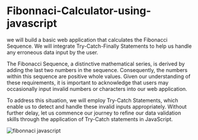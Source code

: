 # Fibonnaci-Calculator-using-javascript
we will build a basic web application that calculates the Fibonacci Sequence. We will integrate Try-Catch-Finally Statements to help us handle any erroneous data input by the user. 

The Fibonacci Sequence, a distinctive mathematical series, is derived by adding the last two numbers in the sequence. Consequently, the numbers within this sequence are positive whole values. Given our understanding of these requirements, it is important to acknowledge that users may occasionally input invalid numbers or characters into our web application.

To address this situation, we will employ Try-Catch Statements, which enable us to detect and handle these invalid inputs appropriately. Without further delay, let us commence our journey to refine our data validation skills through the application of Try-Catch statements in JavaScript.

![fibonnaci javascript](https://github.com/daviddprtma/Fibonnaci-Calculator-using-javascript/assets/76859181/f9ff85ae-076f-438d-9a8a-f97d539ad546)

